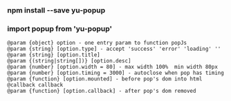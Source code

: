 ### npm install --save yu-popup
### import popup from 'yu-popup'

    @param {object} option - one entry param to function popJs
    @param {string} [option.type] - accept 'success' 'error' 'loading' ''
    @param {string} [option.title]
    @param {(string|string[])} [option.desc]
    @param {number} [option.width = 80] - max width 100%  min width 80px
    @param {number} [option.timing = 3000] - autoclose when pop has timing
    @param {function} [option.mounted] - before pop's dom into html
    @callback callback
    @param {function} [option.callback] - after pop's dom removed

